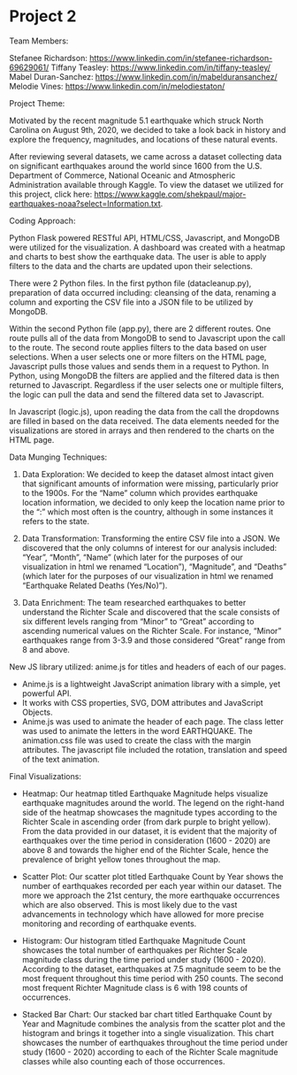 # Project 2

Team Members:

Stefanee Richardson: https://www.linkedin.com/in/stefanee-richardson-69629061/
Tiffany Teasley: https://www.linkedin.com/in/tiffany-teasley/
Mabel Duran-Sanchez: https://www.linkedin.com/in/mabelduransanchez/
Melodie Vines: https://www.linkedin.com/in/melodiestaton/

Project Theme:

Motivated by the recent magnitude 5.1 earthquake which struck North Carolina on August 9th, 2020, we decided to take a look back in history and explore the frequency, magnitudes, and locations of these natural events.

After reviewing several datasets, we came across a dataset collecting data on significant earthquakes around the world since 1600 from the U.S. Department of Commerce, National Oceanic and Atmospheric Administration available through Kaggle. To view the dataset we utilized for this project, click here: https://www.kaggle.com/shekpaul/major-earthquakes-noaa?select=Information.txt.

Coding Approach:

Python Flask powered RESTful API, HTML/CSS, Javascript, and MongoDB were utilized for the visualization. A dashboard was created with a heatmap and charts to best show the earthquake data. The user is able to apply filters to the data and the charts are updated upon their selections. 

There were 2 Python files. In the first python file (datacleanup.py), preparation of data occurred including: cleansing of the data, renaming a column and exporting the CSV file into a JSON file to be utilized by MongoDB. 

Within the second Python file (app.py), there are 2 different routes. One route pulls all of the data from MongoDB to send to Javascript upon the call to the route. The second route applies filters to the data based on user selections. When a user selects one or more filters on the HTML page, Javascript pulls those values and sends them in a request to Python. In Python, using MongoDB the filters are applied and the filtered data is then returned to Javascript. Regardless if the user selects one or multiple filters, the logic can pull the data and send the filtered data set to Javascript.

In Javascript (logic.js), upon reading the data from the call the dropdowns are filled in based on the data received. The data elements needed for the visualizations are stored in arrays and then rendered to the charts on the HTML page. 

Data Munging Techniques:

1. Data Exploration: We decided to keep the dataset almost intact given that significant amounts of information were missing, particularly prior to the 1900s. For the “Name” column which provides earthquake location information, we decided to only keep the location name prior to the “:” which most often is the country, although in some instances it refers to the state.

2. Data Transformation: Transforming the entire CSV file into a JSON. We discovered that the only columns of interest for our analysis included: “Year”, “Month”, “Name” (which later for the purposes of our visualization in html we renamed “Location”), “Magnitude”, and “Deaths” (which later for the purposes of our visualization in html we renamed “Earthquake Related Deaths (Yes/No)”).

3. Data Enrichment: The team researched earthquakes to better understand the Richter Scale and discovered that the scale consists of six different levels ranging from “Minor” to “Great” according to ascending numerical values on the Richter Scale. For instance, “Minor” earthquakes range from 3-3.9 and those considered “Great” range from 8 and above.

New JS library utilized: anime.js for titles and headers of each of our pages.
- Anime.js is a lightweight JavaScript animation library with a simple, yet powerful API.
- It works with CSS properties, SVG, DOM attributes and JavaScript Objects.
- Anime.js was used to animate the header of each page. The class letter was used to animate the letters in the word EARTHQUAKE. The animation.css file was used to create the class with the margin attributes. The javascript file included the rotation, translation and speed of the text animation.

Final Visualizations:

- Heatmap: Our heatmap titled Earthquake Magnitude helps visualize earthquake magnitudes around the world. The legend on the right-hand side of the heatmap showcases the magnitude types according to the Richter Scale in ascending order (from dark purple to bright yellow). From the data provided in our dataset, it is evident that the majority of earthquakes over the time period in consideration (1600 - 2020) are above 8 and towards the higher end of the Richter Scale, hence the prevalence of bright yellow tones throughout the map.

- Scatter Plot: Our scatter plot titled Earthquake Count by Year shows the number of earthquakes recorded per each year within our dataset. The more we approach the 21st century, the more earthquake occurrences which are also observed. This is most likely due to the vast advancements in technology which have allowed for more precise monitoring and recording of earthquake events.

- Histogram: Our histogram titled Earthquake Magnitude Count showcases the total number of earthquakes per Richter Scale magnitude class during the time period under study (1600 - 2020). According to the dataset, earthquakes at 7.5 magnitude seem to be the most frequent throughout this time period with 250 counts. The second most frequent Richter Magnitude class is 6 with 198 counts of occurrences.

- Stacked Bar Chart: Our stacked bar chart titled Earthquake Count by Year and Magnitude combines the analysis from the scatter plot and the histogram and brings it together into a single visualization. This chart showcases the number of earthquakes throughout the time period under study (1600 - 2020) according to each of the Richter Scale magnitude classes while also counting each of those occurrences.
